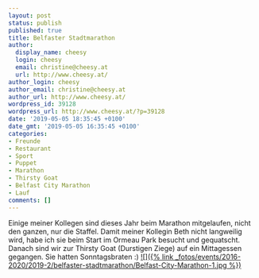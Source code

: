 ```yaml
---
layout: post
status: publish
published: true
title: Belfaster Stadtmarathon
author:
  display_name: cheesy
  login: cheesy
  email: christine@cheesy.at
  url: http://www.cheesy.at/
author_login: cheesy
author_email: christine@cheesy.at
author_url: http://www.cheesy.at/
wordpress_id: 39128
wordpress_url: http://www.cheesy.at/?p=39128
date: '2019-05-05 18:35:45 +0100'
date_gmt: '2019-05-05 16:35:45 +0100'
categories:
- Freunde
- Restaurant
- Sport
- Puppet
- Marathon
- Thirsty Goat
- Belfast City Marathon
- Lauf
comments: []
---
```

Einige meiner Kollegen sind dieses Jahr beim Marathon mitgelaufen, nicht den ganzen, nur die Staffel. Damit meiner Kollegin Beth nicht langweilig wird, habe ich sie beim Start im Ormeau Park besucht und gequatscht.
Danach sind wir zur Thirsty Goat (Durstigen Ziege) auf ein Mittagessen gegangen. Sie hatten Sonntagsbraten :)
[![]({% link _fotos/events/2016-2020/2019-2/belfaster-stadtmarathon/Belfast-City-Marathon-1.jpg %})](http://www.cheesy.at/fotos/events/belfaster-stadtmarathon/)
